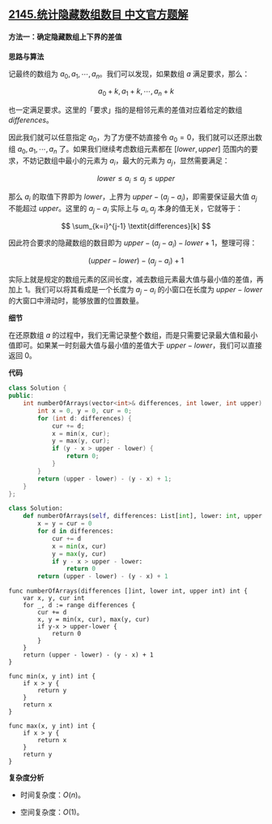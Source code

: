 ## [2145.统计隐藏数组数目 中文官方题解](https://leetcode.cn/problems/count-the-hidden-sequences/solutions/100000/tong-ji-yin-cang-shu-zu-shu-mu-by-leetco-t5su)

#### 方法一：确定隐藏数组上下界的差值

**思路与算法**

记最终的数组为 $a_0, a_1, \cdots, a_n$。我们可以发现，如果数组 $a$ 满足要求，那么：

$$
a_0 + k, a_1 + k, \cdots, a_n + k
$$

也一定满足要求。这里的「要求」指的是相邻元素的差值对应着给定的数组 $\textit{differences}$。

因此我们就可以任意指定 $a_0$，为了方便不妨直接令 $a_0 = 0$，我们就可以还原出数组 $a_0, a_1, \cdots, a_n$ 了。如果我们继续考虑数组元素都在 $[\textit{lower}, \textit{upper}]$ 范围内的要求，不妨记数组中最小的元素为 $a_i$，最大的元素为 $a_j$，显然需要满足：

$$
\textit{lower} \leq a_i \leq a_j \leq \textit{upper}
$$

那么 $a_i$ 的取值下界即为 $\textit{lower}$，上界为 $\textit{upper} - (a_j - a_i)$，即需要保证最大值 $a_j$ 不能超过 $\textit{upper}$。这里的 $a_j - a_i$ 实际上与 $a_i, a_j$ 本身的值无关，它就等于：

$$
\sum_{k=i}^{j-1} \textit{differences}[k]
$$

因此符合要求的隐藏数组的数目即为 $\textit{upper} - (a_j - a_i) - \textit{lower} + 1$，整理可得：

$$
(\textit{upper} - \textit{lower}) - (a_j - a_i) + 1
$$

实际上就是规定的数组元素的区间长度，减去数组元素最大值与最小值的差值，再加上 $1$。我们可以将其看成是一个长度为 $a_j - a_i$ 的小窗口在长度为 $\textit{upper} - \textit{lower}$ 的大窗口中滑动时，能够放置的位置数量。

**细节**

在还原数组 $a$ 的过程中，我们无需记录整个数组，而是只需要记录最大值和最小值即可。如果某一时刻最大值与最小值的差值大于 $\textit{upper} - \textit{lower}$，我们可以直接返回 $0$。

**代码**

```C++ [sol1-C++]
class Solution {
public:
    int numberOfArrays(vector<int>& differences, int lower, int upper) {
        int x = 0, y = 0, cur = 0;
        for (int d: differences) {
            cur += d;
            x = min(x, cur);
            y = max(y, cur);
            if (y - x > upper - lower) {
                return 0;
            }
        }
        return (upper - lower) - (y - x) + 1;
    }
};
```

```Python [sol1-Python3]
class Solution:
    def numberOfArrays(self, differences: List[int], lower: int, upper: int) -> int:
        x = y = cur = 0
        for d in differences:
            cur += d
            x = min(x, cur)
            y = max(y, cur)
            if y - x > upper - lower:
                return 0
        return (upper - lower) - (y - x) + 1
```

```Golang [sol1-Golang]
func numberOfArrays(differences []int, lower int, upper int) int {
	var x, y, cur int
	for _, d := range differences {
		cur += d
		x, y = min(x, cur), max(y, cur)
		if y-x > upper-lower {
			return 0
		}
	}
	return (upper - lower) - (y - x) + 1
}

func min(x, y int) int {
	if x > y {
		return y
	}
	return x
}

func max(x, y int) int {
	if x > y {
		return x
	}
	return y
}
```

**复杂度分析**

- 时间复杂度：$O(n)$。

- 空间复杂度：$O(1)$。